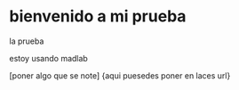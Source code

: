 # bienvenido a mi prueba

la prueba

estoy usando madlab

[poner algo que se note] {aqui puesedes poner en laces url}
